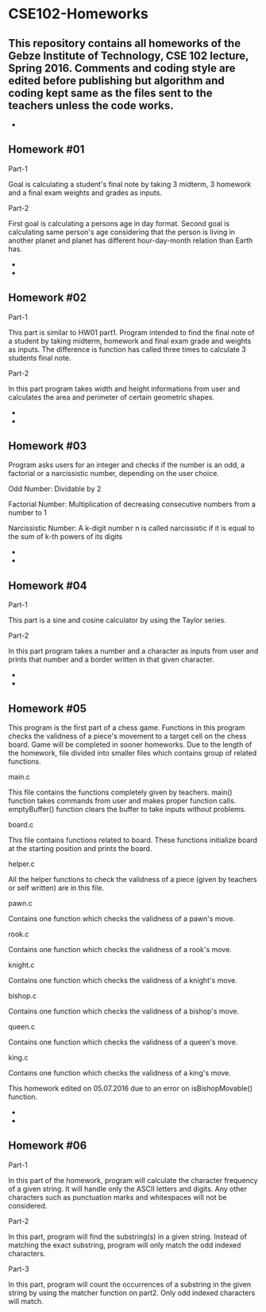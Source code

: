 # CSE102-Homeworks
This repository contains all homeworks of the Gebze Institute of Technology, CSE 102 lecture, Spring 2016. Comments and coding style are edited before publishing but algorithm and coding kept same as the files sent to the teachers unless the code works. 
-
-
Homework #01
-

Part-1

Goal is calculating a student's final note by taking 3 midterm, 3 homework and a final exam weights and grades as inputs.

Part-2

First goal is calculating a persons age in day format. Second goal is calculating same person's age considering that the person is living in another planet and planet has different hour-day-month relation than Earth has.

-
-
Homework #02
-

Part-1

This part is similar to HW01 part1. Program intended to find the final note of a student by taking midterm, homework and final exam grade and weights as inputs. The difference is function has called three times to calculate 3 students final note.

Part-2

In this part program takes width and height informations from user and calculates the area and perimeter of certain geometric shapes.

-
-
Homework #03
-

Program asks users for an integer and checks if the number is an odd, a factorial or a narcissistic number, depending on the user choice.


Odd Number: Dividable by 2

Factorial Number: Multiplication of decreasing consecutive numbers from a number to 1

Narcissistic Number: A k-digit number n is called narcissistic if it is equal to the sum of k-th powers of its digits

-
-
Homework #04
-

Part-1

This part is a sine and cosine calculator by using the Taylor series.

Part-2

In this part program takes a number and a character as inputs from user and prints that number and a border written in that given character.

-
-
Homework #05
-

This program is the first part of a chess game. Functions in this program checks the validness of a piece's movement to a target cell on the chess board. Game will be completed in sooner homeworks. Due to the length of the homework, file divided into smaller files which contains group of related functions.

main.c

This file contains the functions completely given by teachers. main() function takes commands from user and makes proper function calls. emptyBuffer() function clears the buffer to take inputs without problems.

board.c

This file contains functions related to board. These functions initialize board at the starting position and prints the board.

helper.c

All the helper functions to check the validness of a piece (given by teachers or self written) are in this file.

pawn.c

Contains one function which checks the validness of a pawn's move.

rook.c

Contains one function which checks the validness of a rook's move.

knight.c

Contains one function which checks the validness of a knight's move.

bishop.c

Contains one function which checks the validness of a bishop's move.

queen.c

Contains one function which checks the validness of a queen's move.

king.c

Contains one function which checks the validness of a king's move.

This homework edited on 05.07.2016 due to an error on isBishopMovable() function.

-
-
Homework #06
-

Part-1

In this part of the homework, program will calculate the character frequency of a given string. It will handle only the ASCII letters and digits. Any other characters such as punctuation marks and whitespaces will not be considered.

Part-2

In this part, program will find the substring(s) in a given string. Instead of matching the exact substring, program will only match the odd indexed characters. 

Part-3

In this part, program will count the occurrences of a substring in the given string by using the matcher function on part2. Only odd indexed characters will match.
